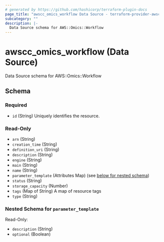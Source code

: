 ```yaml
---
# generated by https://github.com/hashicorp/terraform-plugin-docs
page_title: "awscc_omics_workflow Data Source - terraform-provider-awscc"
subcategory: ""
description: |-
  Data Source schema for AWS::Omics::Workflow
---
```


# awscc_omics_workflow (Data Source)

Data Source schema for AWS::Omics::Workflow



<!-- schema generated by tfplugindocs -->
## Schema

### Required

- `id` (String) Uniquely identifies the resource.

### Read-Only

- `arn` (String)
- `creation_time` (String)
- `definition_uri` (String)
- `description` (String)
- `engine` (String)
- `main` (String)
- `name` (String)
- `parameter_template` (Attributes Map) (see [below for nested schema](#nestedatt--parameter_template))
- `status` (String)
- `storage_capacity` (Number)
- `tags` (Map of String) A map of resource tags
- `type` (String)

<a id="nestedatt--parameter_template"></a>
### Nested Schema for `parameter_template`

Read-Only:

- `description` (String)
- `optional` (Boolean)
